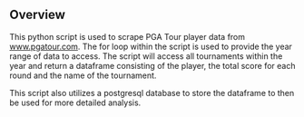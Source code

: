 ## Overview
This python script is used to scrape PGA Tour player data from www.pgatour.com.
The for loop within the script is used to provide the year range of data to access. 
The script will access all tournaments within the year and return a dataframe 
consisting of the player, the total score for each round and the name of the tournament. 

This script also utilizes a postgresql database to store the dataframe to then be used for more detailed analysis.
